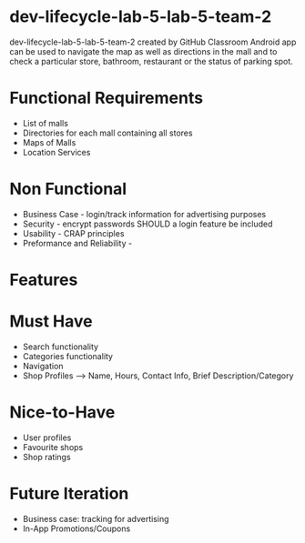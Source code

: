 # dev-lifecycle-lab-5-lab-5-team-2
dev-lifecycle-lab-5-lab-5-team-2 created by GitHub Classroom
Android app can be used to navigate the map as well as directions in the mall and to check a particular store, bathroom, restaurant or the status of parking spot.

# Functional Requirements

- List of malls
- Directories for each mall containing all stores
- Maps of Malls
- Location Services

# Non Functional 

- Business Case - login/track information for advertising purposes
- Security - encrypt passwords SHOULD a login feature be included
- Usability - CRAP principles
- Preformance and Reliability - 

# Features

# Must Have
- Search functionality
- Categories functionality
- Navigation
- Shop Profiles
--> Name, Hours, Contact Info, Brief Description/Category

# Nice-to-Have

- User profiles
- Favourite shops
- Shop ratings

# Future Iteration

- Business case: tracking for advertising
- In-App Promotions/Coupons

